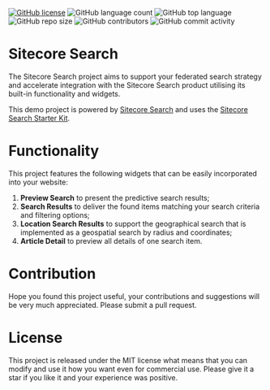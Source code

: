 [![GitHub license](https://img.shields.io/github/license/kate-orlova/taxonomy-in-sitecore.svg)](https://github.com/kate-orlova/sitecore-search/blob/master/LICENSE)
![GitHub language count](https://img.shields.io/github/languages/count/kate-orlova/sitecore-search.svg?style=flat)
![GitHub top language](https://img.shields.io/github/languages/top/kate-orlova/sitecore-search.svg?style=flat)
![GitHub repo size](https://img.shields.io/github/repo-size/kate-orlova/sitecore-search.svg?style=flat)
![GitHub contributors](https://img.shields.io/github/contributors/kate-orlova/sitecore-search)
![GitHub commit activity](https://img.shields.io/github/commit-activity/y/kate-orlova/sitecore-search)

# Sitecore Search
The Sitecore Search project aims to support your federated search strategy and accelerate integration with the Sitecore Search product utilising its built-in functionality and widgets.

This demo project is powered by [Sitecore Search](https://doc.sitecore.com/search) and uses the [Sitecore Search Starter Kit](https://github.com/Sitecore/Sitecore-Search-JS-SDK-Starter-Kit).

# Functionality
This project features the following widgets that can be easily incorporated into your website:
1. **Preview Search** to present the predictive search results;
2. **Search Results** to deliver the found items matching your search criteria and filtering options;
3. **Location Search Results** to support the geographical search that is implemented as a geospatial search by radius and coordinates;
4. **Article Detail** to preview all details of one search item.


# Contribution
Hope you found this project useful, your contributions and suggestions will be very much appreciated. Please submit a pull request.

# License
This project is released under the MIT license what means that you can modify and use it how you want even for commercial use. Please give it a star if you like it and your experience was positive.
